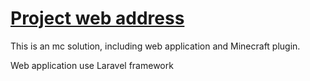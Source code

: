 # [Project web address](http://gc.wcz0.net)

This is an mc solution, including web application and Minecraft plugin.

Web application use Laravel framework
